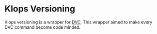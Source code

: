 # Klops Versioning  
Klops versioning is a wrapper for [DVC](https://dvc.org). This wrapper aimed to make every DVC command become code minded.  
## 